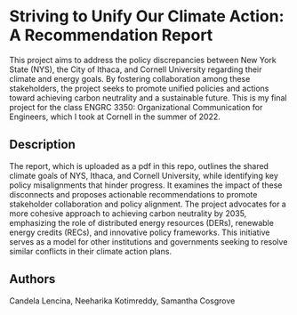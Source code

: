 # Striving to Unify Our Climate Action: A Recommendation Report

This project aims to address the policy discrepancies between New York State (NYS), the City of Ithaca, and Cornell University regarding their climate and energy goals. By fostering collaboration among these stakeholders, the project seeks to promote unified policies and actions toward achieving carbon neutrality and a sustainable future. This is my final project for the class ENGRC 3350: Organizational Communication for Engineers, which I took at Cornell in the summer of 2022. 

## Description
The report, which is uploaded as a pdf in this repo, outlines the shared climate goals of NYS, Ithaca, and Cornell University, while identifying key policy misalignments that hinder progress. It examines the impact of these disconnects and proposes actionable recommendations to promote stakeholder collaboration and policy alignment. The project advocates for a more cohesive approach to achieving carbon neutrality by 2035, emphasizing the role of distributed energy resources (DERs), renewable energy credits (RECs), and innovative policy frameworks. This initiative serves as a model for other institutions and governments seeking to resolve similar conflicts in their climate action plans.

## Authors
Candela Lencina, Neeharika Kotimreddy, Samantha Cosgrove






